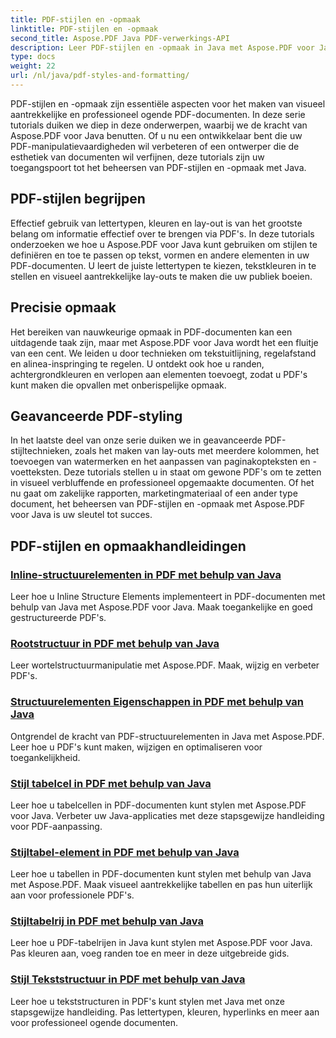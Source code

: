 ```yaml
---
title: PDF-stijlen en -opmaak
linktitle: PDF-stijlen en -opmaak
second_title: Aspose.PDF Java PDF-verwerkings-API
description: Leer PDF-stijlen en -opmaak in Java met Aspose.PDF voor Java. Beheers PDF-esthetiek en -lay-out voor verbluffende documenten.
type: docs
weight: 22
url: /nl/java/pdf-styles-and-formatting/
---
```


PDF-stijlen en -opmaak zijn essentiële aspecten voor het maken van visueel aantrekkelijke en professioneel ogende PDF-documenten. In deze serie tutorials duiken we diep in deze onderwerpen, waarbij we de kracht van Aspose.PDF voor Java benutten. Of u nu een ontwikkelaar bent die uw PDF-manipulatievaardigheden wil verbeteren of een ontwerper die de esthetiek van documenten wil verfijnen, deze tutorials zijn uw toegangspoort tot het beheersen van PDF-stijlen en -opmaak met Java.

## PDF-stijlen begrijpen

Effectief gebruik van lettertypen, kleuren en lay-out is van het grootste belang om informatie effectief over te brengen via PDF's. In deze tutorials onderzoeken we hoe u Aspose.PDF voor Java kunt gebruiken om stijlen te definiëren en toe te passen op tekst, vormen en andere elementen in uw PDF-documenten. U leert de juiste lettertypen te kiezen, tekstkleuren in te stellen en visueel aantrekkelijke lay-outs te maken die uw publiek boeien.

## Precisie opmaak

Het bereiken van nauwkeurige opmaak in PDF-documenten kan een uitdagende taak zijn, maar met Aspose.PDF voor Java wordt het een fluitje van een cent. We leiden u door technieken om tekstuitlijning, regelafstand en alinea-inspringing te regelen. U ontdekt ook hoe u randen, achtergrondkleuren en verlopen aan elementen toevoegt, zodat u PDF's kunt maken die opvallen met onberispelijke opmaak.

## Geavanceerde PDF-styling

In het laatste deel van onze serie duiken we in geavanceerde PDF-stijltechnieken, zoals het maken van lay-outs met meerdere kolommen, het toevoegen van watermerken en het aanpassen van paginakopteksten en -voetteksten. Deze tutorials stellen u in staat om gewone PDF's om te zetten in visueel verbluffende en professioneel opgemaakte documenten. Of het nu gaat om zakelijke rapporten, marketingmateriaal of een ander type document, het beheersen van PDF-stijlen en -opmaak met Aspose.PDF voor Java is uw sleutel tot succes.

## PDF-stijlen en opmaakhandleidingen
### [Inline-structuurelementen in PDF met behulp van Java](./inline-structure-elements-in-pdf-using-java/)
Leer hoe u Inline Structure Elements implementeert in PDF-documenten met behulp van Java met Aspose.PDF voor Java. Maak toegankelijke en goed gestructureerde PDF's.
### [Rootstructuur in PDF met behulp van Java](./root-structure-in-pdf-using-java/)
Leer wortelstructuurmanipulatie met Aspose.PDF. Maak, wijzig en verbeter PDF's.
### [Structuurelementen Eigenschappen in PDF met behulp van Java](./structure-elements-properties-in-pdf-using-java/)
Ontgrendel de kracht van PDF-structuurelementen in Java met Aspose.PDF. Leer hoe u PDF's kunt maken, wijzigen en optimaliseren voor toegankelijkheid.
### [Stijl tabelcel in PDF met behulp van Java](./style-table-cell-in-pdf-using-java/)
Leer hoe u tabelcellen in PDF-documenten kunt stylen met Aspose.PDF voor Java. Verbeter uw Java-applicaties met deze stapsgewijze handleiding voor PDF-aanpassing.
### [Stijltabel-element in PDF met behulp van Java](./style-table-element-in-pdf-using-java/)
Leer hoe u tabellen in PDF-documenten kunt stylen met behulp van Java met Aspose.PDF. Maak visueel aantrekkelijke tabellen en pas hun uiterlijk aan voor professionele PDF's.
### [Stijltabelrij in PDF met behulp van Java](./style-table-row-in-pdf-using-java/)
Leer hoe u PDF-tabelrijen in Java kunt stylen met Aspose.PDF voor Java. Pas kleuren aan, voeg randen toe en meer in deze uitgebreide gids.
### [Stijl Tekststructuur in PDF met behulp van Java](./style-text-structure-in-pdf-using-java/)
Leer hoe u tekststructuren in PDF's kunt stylen met Java met onze stapsgewijze handleiding. Pas lettertypen, kleuren, hyperlinks en meer aan voor professioneel ogende documenten.
